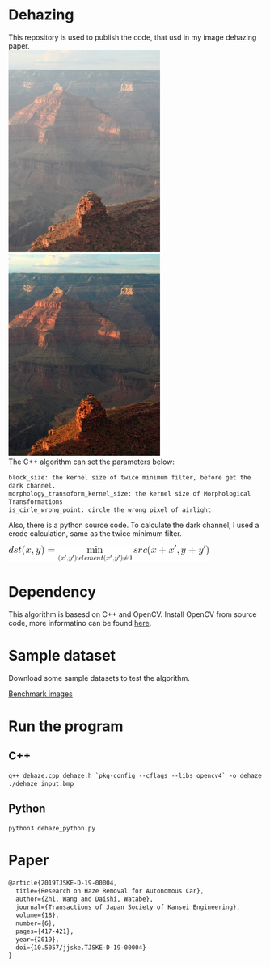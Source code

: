 # Dehazing
This repository is used to publish the code, that usd in my image dehazing paper.  
<img height="400" src="./others/input.jpg" width="300"/>
<img height="400" src="./others/output.jpg" width="300"/>  
The C++ algorithm can set the parameters below:
```
block_size: the kernel size of twice minimum filter, before get the dark channel.
morphology_transoform_kernel_size: the kernel size of Morphological Transformations
is_cirle_wrong_point: circle the wrong pixel of airlight  
```
Also, there is a python source code.
To calculate the dark channel, I used a erode calculation, same as the twice minimum filter.  
  
![erode](./others/erode_formula.png)
# Dependency
This algorithm is basesd on C++ and OpenCV.
Install OpenCV from source code, more informatino can be found 
[here](./others/install_opencv.md).
# Sample dataset
Download some sample datasets to test the algorithm.

[Benchmark images](http://kaiminghe.com/cvpr09/images.rar)
# Run the program
## C++
```
g++ dehaze.cpp dehaze.h `pkg-config --cflags --libs opencv4` -o dehaze
./dehaze input.bmp
```
## Python
```
python3 dehaze_python.py
```
# Paper
```
@article{2019TJSKE-D-19-00004,
  title={Research on Haze Removal for Autonomous Car},
  author={Zhi, Wang and Daishi, Watabe},
  journal={Transactions of Japan Society of Kansei Engineering},
  volume={18},
  number={6},
  pages={417-421},
  year={2019},
  doi={10.5057/jjske.TJSKE-D-19-00004}
}
```
